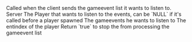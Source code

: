 <function name="HolyLib:PreProcessGameEvent" parent="" type="hook">
	<description>
		Called when the client sends the gameevent list it wants to listen to.<br>
		<added version="0.4"></added>
	</description>
	<realm>Server</realm>
	<args>
		<arg name="ply" type="Player">The Player that wants to listen to the events, can be `NULL` if it's called before a player spawned</arg>
		<arg name="gameEvents" type="table">The gameevents he wants to listen to</arg>
		<arg name="entIndex" type="number">The entindex of the player</arg>
	</args>
	<rets>
		<ret name="cancel" type="boolean">Return `true` to stop the from processing the gameevent list</ret>
	</rets>
</function>